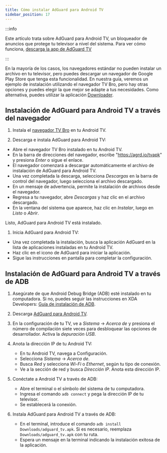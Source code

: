 ```yaml
---
title: Cómo instalar AdGuard para Android TV
sidebar_position: 17
---
```


:::info

Este artículo trata sobre AdGuard para Android TV, un bloqueador de anuncios que protege tu televisor a nivel del sistema. Para ver cómo funciona, [descarga la app de AdGuard TV](https://agrd.io/tvapk)

:::

En la mayoría de los casos, los navegadores estándar no pueden instalar un archivo en tu televisor, pero puedes descargar un navegador de Google Play Store que tenga esta funcionalidad. En nuestra guía, veremos un ejemplo de instalación utilizando el navegador TV Bro, pero hay otras opciones y puedes elegir la que mejor se adapte a tus necesidades. Como alternativa, puedes utilizar la aplicación [Downloader](https://play.google.com/store/apps/details?id=com.esaba.downloader).

## Instalación de AdGuard para Android TV a través del navegador

1. Instala el [navegador TV Bro](https://play.google.com/store/apps/details?id=com.phlox.tvwebbrowser) en tu Android TV.

2. Descarga e instala AdGuard para Android TV:

- Abre el navegador TV Bro instalado en tu Android TV.
- En la barra de direcciones del navegador, escribe "https://agrd.io/tvapk" y presiona _Enter_ o sigue el enlace.
- El navegador comenzará a descargar automáticamente el archivo de instalación de AdGuard para Android TV.
- Una vez completada la descarga, selecciona _Descargas_ en la barra de control del navegador, luego selecciona el archivo descargado.
- En un mensaje de advertencia, permite la instalación de archivos desde el navegador.
- Regresa a tu navegador, abre _Descargas_ y haz clic en el archivo descargado.
- En la ventana del sistema que aparece, haz clic en _Instalar_, luego en _Listo_ o _Abrir_.

Listo, AdGuard para Android TV está instalado.

1. Inicia AdGuard para Android TV:

- Una vez completada la instalación, busca la aplicación AdGuard en la lista de aplicaciones instaladas en tu Android TV.
- Haz clic en el icono de AdGuard para iniciar la aplicación.
- Sigue las instrucciones en pantalla para completar la configuración.

## Instalación de AdGuard para Android TV a través de ADB

1. Asegúrate de que Android Debug Bridge (ADB) esté instalado en tu computadora. Si no, puedes seguir las instrucciones en XDA Developers: [Guía de instalación de ADB](https://www.xda-developers.com/install-adb-windows-macos-linux).

2. Descarga [AdGuard para Android TV](https://agrd.io/tvapk).

3. En la configuración de tu TV, ve a _Sistema_ → _Acerca de_ y presiona el número de compilación siete veces para desbloquear las opciones de desarrollador. Activa la _depuración USB_.

4. Anota la dirección IP de tu Android TV:

   - En tu Android TV, navega a Configuración.
   - Selecciona _Sistema_ → _Acerca de_.
   - Busca _Red_ y selecciona _Wi-Fi_ o _Ethernet_, según tu tipo de conexión.
   - Ve a la sección de red y busca _Dirección IP_. Anota esta dirección IP.

5. Conéctate a Android TV a través de ADB:

   - Abre el terminal o el símbolo del sistema de tu computadora.
   - Ingresa el comando `adb connect` y pega la dirección IP de tu televisor.
   - Se establecerá la conexión.

6. Instala AdGuard para Android TV a través de ADB:

   - En el terminal, introduce el comando `adb install Downloads/adguard_tv.apk`. Si es necesario, reemplaza `Downloads/adguard_tv.apk` con tu ruta.
   - Espera un mensaje en la terminal indicando la instalación exitosa de la aplicación.
